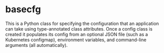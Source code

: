 # basecfg

This is a Python class for specifying the configuration that an application can take using type-annotated class attributes. Once a config class is created it populates its config from an optional JSON file (such as a Kubernetes configmap), environment variables, and command-line arguments (all automatically).
